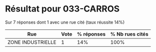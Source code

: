 # Résultat pour 033-CARROS

Sur 7 réponses dont 1 avec une rue cité (taux réussite 14%)

| Rue | Vote | % réponses | % Nb rues cités|
|-----|------|------------|----------------|
| ZONE INDUSTRIELLE | 1 | 14% | 100%|
